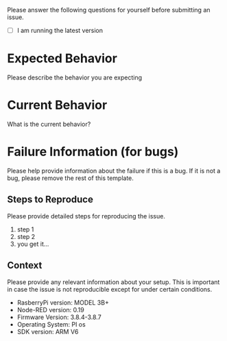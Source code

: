 
Please answer the following questions for yourself before submitting an issue.

- [ ] I am running the latest version


# Expected Behavior

Please describe the behavior you are expecting

# Current Behavior

What is the current behavior?

# Failure Information (for bugs)

Please help provide information about the failure if this is a bug. If it is not a bug, please remove the rest of this template.

## Steps to Reproduce

Please provide detailed steps for reproducing the issue.

1. step 1
2. step 2
3. you get it...

## Context

Please provide any relevant information about your setup. This is important in case the issue is not reproducible except for under certain conditions.

* RasberryPi version: MODEL 3B+
* Node-RED version: 0.19
* Firmware Version: 3.8.4-3.8.7
* Operating System: PI os
* SDK version: ARM V6


